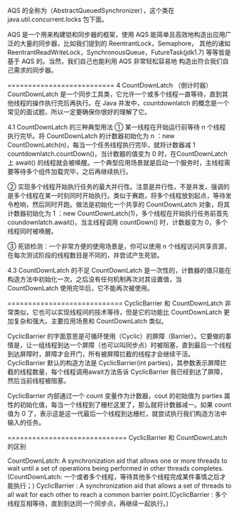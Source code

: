 AQS 的全称为（AbstractQueuedSynchronizer），这个类在 java.util.concurrent.locks 包下面。

AQS 是一个用来构建锁和同步器的框架，使用 AQS 能简单且高效地构造出应用广泛的大量的同步器，比如我们提到的 ReentrantLock，Semaphore，
其他的诸如 ReentrantReadWriteLock，SynchronousQueue，FutureTask(jdk1.7) 等等皆是基于 AQS 的。当然，我们自己也能利用 AQS 非常轻松容易地
构造出符合我们自己需求的同步器。

==========================
4 CountDownLatch （倒计时器）
CountDownLatch 是一个同步工具类，它允许一个或多个线程一直等待，直到其他线程的操作执行完后再执行。在 Java 并发中，countdownlatch 的概念是一个常见的面试题，所以一定要确保你很好的理解了它。

4.1 CountDownLatch 的三种典型用法
① 某一线程在开始运行前等待 n 个线程执行完毕。将 CountDownLatch 的计数器初始化为 n ：new CountDownLatch(n)，每当一个任务线程执行完毕，就将计数器减 1 countdownlatch.countDown()，当计数器的值变为 0 时，在CountDownLatch上 await() 的线程就会被唤醒。一个典型应用场景就是启动一个服务时，主线程需要等待多个组件加载完毕，之后再继续执行。

② 实现多个线程开始执行任务的最大并行性。注意是并行性，不是并发，强调的是多个线程在某一时刻同时开始执行。类似于赛跑，将多个线程放到起点，等待发令枪响，然后同时开跑。做法是初始化一个共享的 CountDownLatch 对象，将其计数器初始化为 1 ：new CountDownLatch(1)，多个线程在开始执行任务前首先 coundownlatch.await()，当主线程调用 countDown() 时，计数器变为 0，多个线程同时被唤醒。

③ 死锁检测：一个非常方便的使用场景是，你可以使用 n 个线程访问共享资源，在每次测试阶段的线程数目是不同的，并尝试产生死锁。

4.3 CountDownLatch 的不足
CountDownLatch 是一次性的，计数器的值只能在构造方法中初始化一次，之后没有任何机制再次对其设置值，当 CountDownLatch 使用完毕后，它不能再次被使用。

============================
CyclicBarrier 和 CountDownLatch 非常类似，它也可以实现线程间的技术等待，但是它的功能比 CountDownLatch 更加复杂和强大。主要应用场景和 CountDownLatch 类似。

CyclicBarrier 的字面意思是可循环使用（Cyclic）的屏障（Barrier）。它要做的事情是，让一组线程到达一个屏障（也可以叫同步点）时被阻塞，直到最后一个线程到达屏障时，屏障才会开门，所有被屏障拦截的线程才会继续干活。CyclicBarrier 默认的构造方法是 CyclicBarrier(int parties)，其参数表示屏障拦截的线程数量，每个线程调用await方法告诉 CyclicBarrier 我已经到达了屏障，然后当前线程被阻塞。

CyclicBarrier 内部通过一个 count 变量作为计数器，cout 的初始值为 parties 属性的初始化值，每当一个线程到了栅栏这里了，那么就将计数器减一。如果 count 值为 0 了，表示这是这一代最后一个线程到达栅栏，就尝试执行我们构造方法中输入的任务。

=============================
CyclicBarrier 和 CountDownLatch 的区别

CountDownLatch: A synchronization aid that allows one or more threads to wait until a set of operations being performed in other threads completes.(CountDownLatch: 一个或者多个线程，等待其他多个线程完成某件事情之后才能执行；) 
CyclicBarrier : A synchronization aid that allows a set of threads to all wait for each other to reach a common barrier point.(CyclicBarrier : 多个线程互相等待，直到到达同一个同步点，再继续一起执行。)
